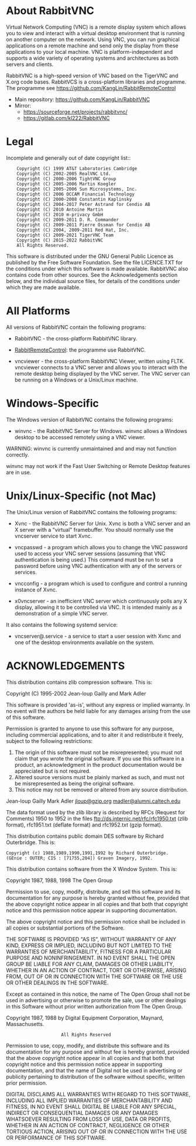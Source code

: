 About RabbitVNC
==============

Virtual Network Computing (VNC) is a remote display system which allows you to
view and interact with a virtual desktop environment that is running on another
computer on the network.  Using VNC, you can run graphical applications on a
remote machine and send only the display from these applications to your local
machine.  VNC is platform-independent and supports a wide variety of operating
systems and architectures as both servers and clients.

RabbitVNC is a high-speed version of VNC based on the TigerVNC and X.org code
bases. RabbitVCS is a cross-platform libraries and programme. The programme see
https://github.com/KangLin/RabbitRemoteControl 

+ Main repository: https://github.com/KangLin/RabbitVNC
+ Mirror:
  - https://sourceforge.net/projects/rabbitvnc/
  - https://gitlab.com/kl222/RabbitVNC

Legal
=====

Incomplete and generally out of date copyright list::

        Copyright (C) 1999 AT&T Laboratories Cambridge
        Copyright (C) 2002-2005 RealVNC Ltd.
        Copyright (C) 2000-2006 TightVNC Group
        Copyright (C) 2005-2006 Martin Koegler
        Copyright (C) 2005-2006 Sun Microsystems, Inc.
        Copyright (C) 2006 OCCAM Financial Technology
        Copyright (C) 2000-2008 Constantin Kaplinsky
        Copyright (C) 2004-2017 Peter Astrand for Cendio AB
        Copyright (C) 2010 Antoine Martin
        Copyright (C) 2010 m-privacy GmbH
        Copyright (C) 2009-2011 D. R. Commander
        Copyright (C) 2009-2011 Pierre Ossman for Cendio AB
        Copyright (C) 2004, 2009-2011 Red Hat, Inc.
        Copyright (C) 2009-2021 TigerVNC Team
        Copyright (C) 2015-2022 RabbitVNC 
        All Rights Reserved.

This software is distributed under the GNU General Public Licence as published
by the Free Software Foundation.  See the file LICENCE.TXT for the conditions
under which this software is made available.  RabbitVNC also contains code from
other sources.  See the Acknowledgements section below, and the individual
source files, for details of the conditions under which they are made
available.


All Platforms
=============

All versions of RabbitVNC contain the following programs:

* RabbitVNC - the cross-platform RabbitVNC library.

* [RabbitRemoteControl](https://github.com/KangLin/RabbitRemoteControl): 
  the programme use RabbitVNC.

* vncviewer - the cross-platform RabbitVNC Viewer, written using FLTK.
              vncviewer connects to a VNC server and allows you to interact
              with the remote desktop being displayed by the VNC server.  The
              VNC server can be running on a Windows or a Unix/Linux machine.


Windows-Specific
================

The Windows version of RabbitVNC contains the following programs:

* winvnc - the RabbitVNC Server for Windows.  winvnc allows a Windows desktop to
           be accessed remotely using a VNC viewer.

WARNING: winvnc is currently unmaintained and and may not function correctly.

winvnc may not work if the Fast User Switching or Remote Desktop features are
in use.


Unix/Linux-Specific (not Mac)
=============================

The Unix/Linux version of RabbitVNC contains the following programs:

* Xvnc - the RabbitVNC Server for Unix.  Xvnc is both a VNC server and an X
         server with a "virtual" framebuffer.  You should normally use the
         vncserver service to start Xvnc.

* vncpasswd - a program which allows you to change the VNC password used to
              access your VNC server sessions (assuming that VNC authentication
              is being used.) This command must be run to set a password before
              using VNC authentication with any of the servers or services.

* vncconfig - a program which is used to configure and control a running
              instance of Xvnc.

* x0vncserver - an inefficient VNC server which continuously polls any X
                display, allowing it to be controlled via VNC.  It is intended
                mainly as a demonstration of a simple VNC server.

It also contains the following systemd service:

* vncserver@.service - a service to start a user session with Xvnc and one of
                       the desktop environments available on the system.

ACKNOWLEDGEMENTS
================

This distribution contains zlib compression software.  This is:

  Copyright (C) 1995-2002 Jean-loup Gailly and Mark Adler

  This software is provided 'as-is', without any express or implied
  warranty.  In no event will the authors be held liable for any damages
  arising from the use of this software.

  Permission is granted to anyone to use this software for any purpose,
  including commercial applications, and to alter it and redistribute it
  freely, subject to the following restrictions:

  1. The origin of this software must not be misrepresented; you must not
     claim that you wrote the original software. If you use this software
     in a product, an acknowledgment in the product documentation would be
     appreciated but is not required.
  2. Altered source versions must be plainly marked as such, and must not be
     misrepresented as being the original software.
  3. This notice may not be removed or altered from any source distribution.

  Jean-loup Gailly        Mark Adler
  jloup@gzip.org          madler@alumni.caltech.edu

  The data format used by the zlib library is described by RFCs (Request for
  Comments) 1950 to 1952 in the files ftp://ds.internic.net/rfc/rfc1950.txt
  (zlib format), rfc1951.txt (deflate format) and rfc1952.txt (gzip format).


This distribution contains public domain DES software by Richard Outerbridge.
This is:

    Copyright (c) 1988,1989,1990,1991,1992 by Richard Outerbridge.
    (GEnie : OUTER; CIS : [71755,204]) Graven Imagery, 1992.


This distribution contains software from the X Window System.  This is:

 Copyright 1987, 1988, 1998  The Open Group
 
 Permission to use, copy, modify, distribute, and sell this software and its
 documentation for any purpose is hereby granted without fee, provided that
 the above copyright notice appear in all copies and that both that
 copyright notice and this permission notice appear in supporting
 documentation.
 
 The above copyright notice and this permission notice shall be included in
 all copies or substantial portions of the Software.
 
 THE SOFTWARE IS PROVIDED "AS IS", WITHOUT WARRANTY OF ANY KIND, EXPRESS OR
 IMPLIED, INCLUDING BUT NOT LIMITED TO THE WARRANTIES OF MERCHANTABILITY,
 FITNESS FOR A PARTICULAR PURPOSE AND NONINFRINGEMENT.  IN NO EVENT SHALL THE
 OPEN GROUP BE LIABLE FOR ANY CLAIM, DAMAGES OR OTHER LIABILITY, WHETHER IN
 AN ACTION OF CONTRACT, TORT OR OTHERWISE, ARISING FROM, OUT OF OR IN
 CONNECTION WITH THE SOFTWARE OR THE USE OR OTHER DEALINGS IN THE SOFTWARE.
 
 Except as contained in this notice, the name of The Open Group shall not be
 used in advertising or otherwise to promote the sale, use or other dealings
 in this Software without prior written authorization from The Open Group.
 
 
 Copyright 1987, 1988 by Digital Equipment Corporation, Maynard, Massachusetts.
 
                         All Rights Reserved
 
 Permission to use, copy, modify, and distribute this software and its 
 documentation for any purpose and without fee is hereby granted, 
 provided that the above copyright notice appear in all copies and that
 both that copyright notice and this permission notice appear in 
 supporting documentation, and that the name of Digital not be
 used in advertising or publicity pertaining to distribution of the
 software without specific, written prior permission.  
 
 DIGITAL DISCLAIMS ALL WARRANTIES WITH REGARD TO THIS SOFTWARE, INCLUDING
 ALL IMPLIED WARRANTIES OF MERCHANTABILITY AND FITNESS, IN NO EVENT SHALL
 DIGITAL BE LIABLE FOR ANY SPECIAL, INDIRECT OR CONSEQUENTIAL DAMAGES OR
 ANY DAMAGES WHATSOEVER RESULTING FROM LOSS OF USE, DATA OR PROFITS,
 WHETHER IN AN ACTION OF CONTRACT, NEGLIGENCE OR OTHER TORTIOUS ACTION,
 ARISING OUT OF OR IN CONNECTION WITH THE USE OR PERFORMANCE OF THIS
 SOFTWARE.
